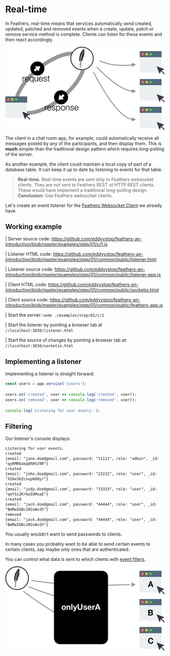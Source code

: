 # Real-time

In Feathers, real-time means that services automatically send
created, updated, patched and removed events when
a create, update, patch or remove service method is complete.
Clients can listen for these events and then react accordingly.

![Feathers Realtime](/img/real-time-events-flow.jpg)

The client in a chat room app, for example,
could automatically receive all messages posted by any of the participants,
and then display them.
This is **much** simpler than the traditional design pattern
which requires long-polling of the server.

As another example, the client could maintain a local copy of
part of a database table.
It can keep it up to date by listening to events for that table.

> **Real-time.** Real-time events are sent only to Feathers websocket clients.
They are not sent to Feathers REST ot HTTP REST clients.
These would have implement a traditional long-polling design.
**Conclusion:** Use Feathers websocket clients.

Let's create an event listener for the [Feathers Websocket Client](./socket-client.md)
we already have.

## Working example

| Server source code: https://github.com/eddyystop/feathers-an-introduction/blob/master/examples/step/01/c/1.js

| Listener HTML code: https://github.com/eddyystop/feathers-an-introduction/blob/master/examples/step/01/common/public/listener.html

| Listener source code: https://github.com/eddyystop/feathers-an-introduction/blob/master/examples/step/01/common/public/listener-app.js

| Client HTML code: https://github.com/eddyystop/feathers-an-introduction/blob/master/examples/step/01/common/public/socketio.html

| Client source code: https://github.com/eddyystop/feathers-an-introduction/blob/master/examples/step/01/common/public/feathers-app.js

| Start the server: `node ./examples/step/01/c/1`

| Start the listener by pointing a browser tab at `//localhost:3030/listener.html`

| Start the source of changes by pointing a browser tab at: `//localhost:3030/socketio.html`

## Implementing a listener

Implementing a listener is straight forward.

```javascript
const users = app.service('/users');

users.on('created', user => console.log('created', user));
users.on('removed', user => console.log('removed', user));

console.log('Listening for user events.');
```

## Filtering

Our listener's console displays:

```text
Listening for user events.
created
{email: "jane.doe@gmail.com", password: "11111", role: "admin", _id: "qyRMR6abq8RHV29R"}
created
{email: "john.doe@gmail.com", password: "22222", role: "user", _id: "XI6e3bZcoupb6Hyr"}
created
{email: "judy.doe@gmail.com", password: "33333", role: "user", _id: "qeYSi2KrkwIUMoaE"}
created
{email: "jack.doe@gmail.com", password: "44444", role: "user", _id: "BmMwIbBciRGsWv2h"}
removed
{email: "jack.doe@gmail.com", password: "44444", role: "user", _id: "BmMwIbBciRGsWv2h"}
```

You usually wouldn't want to send passwords to clients.

In many cases you probably want to be able to send certain events to certain clients,
say maybe only ones that are authenticated.

You can control what data is sent to which clients with
[event filters](https://docs.feathersjs.com/real-time/filtering.html).

![Feathers Realtime](/img/event-filter-diagram.jpg)
